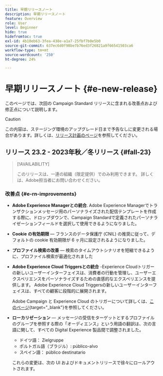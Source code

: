```yaml
---
title: 早期リリースノート
description: 早期リリースノート
feature: Overview
role: User
level: Beginner
hide: true
hidefromtoc: true
exl-id: 4b10eb63-3fea-438e-a1a7-25fbf7b0e5b0
source-git-commit: 637ec6d0f98be7b76ed3f26821a9f66541503ca6
workflow-type: tm+mt
source-wordcount: '250'
ht-degree: 24%

---
```



# 早期リリースノート {#e-new-release}

このページでは、次回の Campaign Standard リリースに含まれる改善点および修正点について説明します。

>[!CAUTION]
>
> この内容は、ステージング環境のアップグレード日まで予告なしに変更される場合があります。詳しくは、[リリース計画のページ](../../rn/using/release-planning.md)を参照してください。

## リリース 23.2 - 2023年秋／冬リリース {#fall-23}

>[!AVAILABILITY]
>
>このリリースは、一連の組織（限定提供）でのみ利用できます。 詳しくは、Adobe担当者にお問い合わせください。

### 改善点 {#e-rn-improvements}

* **Adobe Experience Managerとの統合**. Adobe Experience Managerでトランザクションメッセージ用のパーソナライズされた配信テンプレートを作成する際に、ドロップダウンで、Campaign Standardで定義されたパーソナライゼーションフィールドを選択して使用できるようになりました。

* **Cookie の有効期限**  — フランスのデータ保護庁 (CNIL) の推奨に従って、デフォルトの cookie 有効期限が 6 ヶ月に設定されるようになりました。

* **プロファイル検索の改善**  — 検索のタイムアウトシナリオを短縮できるように、プロファイル検索が最適化されました

* **Adobe Experience Cloud Triggersとの統合** -Experience Cloudトリガーの新しいユーザーインターフェイスは、消費者の行動を管理し、ユーザーエクスペリエンスをパーソナライズするための直感的なエクスペリエンスを提供します。 Adobe Experience Cloud Triggersの新しいユーザーインターフェイスは、すべての顧客に段階的に展開されます。

  Adobe Campaign と Experience Cloud のトリガーについて詳しくは、[このページ](https://experienceleague.adobe.com/docs/experience-cloud/triggers/overview.html){target="_blank"}を参照してください。

* **ローカリゼーション**  — メッセージの受信をターゲットとするプロファイルのグループを参照する際の「オーディエンス」という用語の翻訳は、次の言語に関して、すべての Digital Experience 製品間で調整されました。

   * ドイツ語： Zielgruppe
   * ポルトガル語（ブラジル）: público-alvo
   * スペイン語： público destinatario

  これらの変更は、次の UI およびドキュメントリリースで徐々にロールアウトされます。